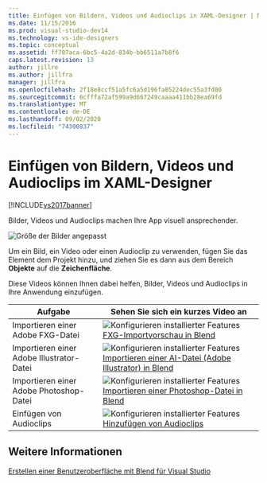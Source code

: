 ```yaml
---
title: Einfügen von Bildern, Videos und Audioclips in XAML-Designer | Microsoft-Dokumentation
ms.date: 11/15/2016
ms.prod: visual-studio-dev14
ms.technology: vs-ide-designers
ms.topic: conceptual
ms.assetid: ff707aca-6bc5-4a2d-834b-bb6511a7b8f6
caps.latest.revision: 13
author: jillre
ms.author: jillfra
manager: jillfra
ms.openlocfilehash: 2f18e8ccf51a5fc6a5d196fa05224dec55a3fd00
ms.sourcegitcommit: 6cfffa72af599a9d667249caaaa411bb28ea69fd
ms.translationtype: MT
ms.contentlocale: de-DE
ms.lasthandoff: 09/02/2020
ms.locfileid: "74300837"
---
```

# <a name="insert-images-videos-and-audio-clips-in-xaml-designer"></a>Einfügen von Bildern, Videos und Audioclips im XAML-Designer
[!INCLUDE[vs2017banner](../includes/vs2017banner.md)]

Bilder, Videos und Audioclips machen Ihre App visuell ansprechender.

 ![Größe der Bilder angepasst](../designers/media/b5-memory-images-sized.png "b5_memory_images_sized")

 Um ein Bild, ein Video oder einen Audioclip zu verwenden, fügen Sie das Element dem Projekt hinzu, und ziehen Sie es dann aus dem Bereich **Objekte** auf die **Zeichenfläche**.

 Diese Videos können Ihnen dabei helfen, Bilder, Videos und Audioclips in Ihre Anwendung einzufügen.

|Aufgabe|Sehen Sie sich ein kurzes Video an|
|----------|-------------------------|
|Importieren einer Adobe FXG-Datei|![Konfigurieren installierter Features](../designers/media/bldadminconsoleinitialconfigicon.PNG "BldAdminConsoleInitialConfigIcon") [FXG-Importvorschau in Blend](https://www.bing.com/videos/search?q=blend%20import%20FXG%20file&qs=n&form=QBVR&pq=blend%20import%20fxg%20file&sc=0-13&sp=-1&sk=#view=detail&mid=3C733B0B50A43166C55C3C733B0B50A43166C55C)|
|Importieren einer Adobe Illustrator-Datei|![Konfigurieren installierter Features](../designers/media/bldadminconsoleinitialconfigicon.PNG "BldAdminConsoleInitialConfigIcon") [Importieren einer AI-Datei (Adobe Illustrator) in Blend](https://www.bing.com/videos/search?q=add%20illustrator%20file%20to%20blend&qs=n&form=QBVR&pq=add%20illustrator%20file%20to%20blend&sc=0-0&sp=-1&sk=#view=detail&mid=FDB1B25D4DEB69D24515FDB1B25D4DEB69D24515)|
|Importieren einer Adobe Photoshop-Datei|![Konfigurieren installierter Features](../designers/media/bldadminconsoleinitialconfigicon.PNG "BldAdminConsoleInitialConfigIcon") [Importieren einer Photoshop-Datei in Blend](https://www.youtube.com/watch?v=ekYyhirFKs0)|
|Einfügen von Audioclips|![Konfigurieren installierter Features](../designers/media/bldadminconsoleinitialconfigicon.PNG "BldAdminConsoleInitialConfigIcon") [Hinzufügen von Audioclips](https://www.youtube.com/watch?v=7qW9l0tmkAI&index=52&list=PLBDF977B2F1DAB358)|

## <a name="see-also"></a>Weitere Informationen
 [Erstellen einer Benutzeroberfläche mit Blend für Visual Studio](../designers/creating-a-ui-by-using-blend-for-visual-studio.md)
